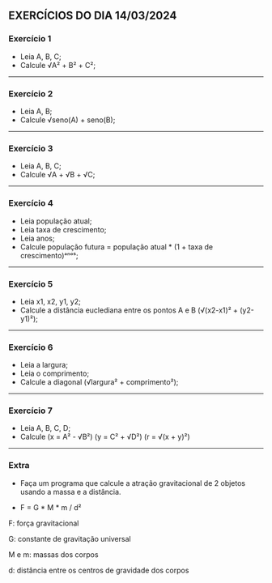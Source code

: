 ## EXERCÍCIOS DO DIA 14/03/2024

### Exercício 1 

- Leia A, B, C;
- Calcule √A² + B² + C²;
<hr>

### Exercício 2 

- Leia A, B;
- Calcule √seno(A) + seno(B);
<hr>

### Exercício 3 

- Leia A, B, C;
- Calcule √A + √B + √C;
<hr>

### Exercício 4 

- Leia população atual;
- Leia taxa de crescimento;
- Leia anos;
- Calcule população futura = população atual * (1 + taxa de crescimento)ᵃⁿᵒˢ;
<hr>

### Exercício 5 

- Leia x1, x2, y1, y2;
- Calcule a distância euclediana entre os pontos A e B (√(x2-x1)² + (y2-y1)²);
<hr>

### Exercício 6 

- Leia a largura;
- Leia o comprimento;
- Calcule a diagonal (√largura² + comprimento²);
<hr>

### Exercício 7 

- Leia A, B, C, D;
- Calcule (x = A² - √B²) (y = C² + √D²) (r = √(x + y)²)
<hr>

### Extra

- Faça um programa que calcule a atração gravitacional de 2 objetos usando a massa e a distância.

- F = G * M * m / d²

F: força gravitacional

G: constante de gravitação universal

M e m: massas dos corpos

d: distância entre os centros de gravidade dos corpos
